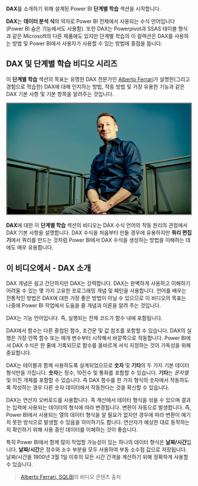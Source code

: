 **DAX**를 소개하기 위해 설계된 Power BI **단계별 학습** 섹션을 시작합니다.

**DAX**는 **데이터 분석 식**의 약자로 Power BI 전체에서 사용되는 수식 언어입니다(Power BI 숨은 기능에서도 사용함). 또한 DAX는 Powerpivot과 SSAS 테이블 형식과 같은 Microsoft의 다른 제품에도 있지만 단계별 학습의 이 컬렉션은 DAX를 사용하는 방법 및 Power BI에서 사용자가 사용할 수 있는 방법에 중점을 둡니다.

## <a name="dax-and-this-guided-learning-video-series"></a>DAX 및 단계별 학습 비디오 시리즈
이 **단계별 학습** 섹션의 목표는 유명한 DAX 전문가인 [Alberto Ferrari](http://www.sqlbi.com/learning-dax)가 설명한(그리고 경험으로 학습한) DAX에 대해 인지하는 방법, 작동 방법 및 가장 유용한 기능과 같은 DAX 기본 사항 및 기본 항목을 알려주는 것입니다.

![Alberto Ferrari의 초상화](media/7-1-intro-to-dax/intro_dax_6_alberto_ferrari.png)

**DAX**에 대한 이 **단계별 학습** 섹션의 비디오는 DAX 수식 언어의 작동 원리의 관점에서 DAX 기본 사항을 설명합니다. DAX 수식을 처음부터 만들 경우에 유용하지만 **쿼리 편집기**에서 쿼리를 만드는 것처럼 Power BI에서 DAX 수식을 생성하는 방법을 이해하는 데에도 매우 유용합니다.

## <a name="in-this-video---introduction-to-dax"></a>이 비디오에서 - DAX 소개
DAX 개념은 쉽고 간단하지만 DAX는 강력합니다. DAX는 완벽하게 사용하고 이해하기 어려울 수 있는 몇 가지 고유한 프로그래밍 개념 및 패턴을 사용합니다. 언어를 배우는 전통적인 방법은 DAX에 대한 가장 좋은 방법이 아닐 수 있으므로 이 비디오의 목표는 나중에 Power BI 작업에서 도움을 줄 개념과 이론을 알려 주는 것입니다.

DAX는 기능 언어입니다. 즉, 실행되는 전체 코드가 함수 내에 포함됩니다.

DAX에서 함수는 다른 중첩된 함수, 조건문 및 값 참조를 포함할 수 있습니다. DAX의 실행은 가장 안쪽 함수 또는 매개 변수부터 시작해서 바깥쪽으로 작동합니다. Power BI에서 DAX 수식은 한 줄에 기록되므로 함수를 올바르게 서식 지정하는 것이 가독성을 위해 중요합니다.

DAX는 테이블과 함께 사용하도록 설계되었으므로 **숫자** 및 **기타**의 두 가지 기본 데이터 형식만을 가집니다. **숫자**는 정수, 10진수 및 통화를 포함할 수 있습니다. **기타**는 *문자열* 및 이진 개체를 포함할 수 있습니다. 즉 DAX 함수를 한 가지 형식의 숫자에서 작동하도록 작성하는 경우 다른 숫자 데이터에서 작동한다는 것을 확신할 수 있습니다.

DAX는 연산자 오버로드를 사용합니다. 즉 계산에서 데이터 형식을 섞을 수 있으며 결과는 입력에 사용되는 데이터의 형식에 따라 변경됩니다. 변환이 자동으로 발생합니다. 즉, Power BI에서 사용되는 열의 데이터 형식을 알 필요가 없지만 경우에 따라 변환이 예기치 못한 방식으로 발생할 수 있음을 의미하기도 합니다. 연산자가 예상한 대로 동작하는지 확인하기 위해 사용 중인 데이터를 이해하는 것이 좋습니다.

특히 Power BI에서 함께 많이 작업할 가능성이 있는 하나의 데이터 형식은 **날짜/시간**입니다. **날짜/시간**은 정수와 소수 부분을 모두 사용하여 부동 소수점 값으로 저장됩니다. 날짜/시간을 1900년 3월 1일 이후의 모든 시간 간격을 계산하기 위해 정확하게 사용할 수 있습니다.

> [Alberto Ferrari, SQLBI](http://www.sqlbi.com/learning-dax/?utm_source=powerbi&utm_medium=marketing&utm_campaign=after-summit)의 비디오 콘텐츠 출처
> 
> 

